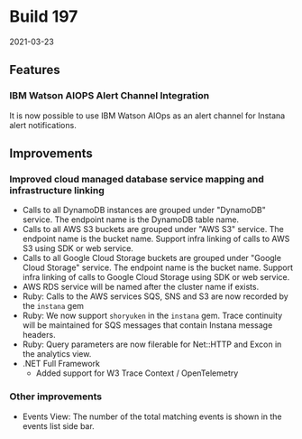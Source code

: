 # Build 197

2021-03-23

## Features

### IBM Watson AIOPS Alert Channel Integration

It is now possible to use IBM Watson AIOps as an alert channel for Instana alert notifications.

## Improvements

### Improved cloud managed database service mapping and infrastructure linking
* Calls to all DynamoDB instances are grouped under "DynamoDB" service. The endpoint name is the DynamoDB table name.
* Calls to all AWS S3 buckets are grouped under "AWS S3" service. The endpoint name is the bucket name. Support infra linking of calls to AWS S3 using SDK or web service.
* Calls to all Google Cloud Storage buckets are grouped under "Google Cloud Storage" service. The endpoint name is the bucket name. Support infra linking of calls to Google Cloud Storage using SDK or web service.
* AWS RDS service will be named after the cluster name if exists.
* Ruby: Calls to the AWS services SQS, SNS and S3 are now recorded by the `instana` gem
* Ruby: We now support `shoryuken` in the `instana` gem. Trace continuity will be maintained for SQS messages that contain Instana message headers.
* Ruby: Query parameters are now filerable for Net::HTTP and Excon in the analytics view.
* .NET Full Framework
  - Added support for W3 Trace Context / OpenTelemetry

### Other improvements

* Events View: The number of the total matching events is shown in the events list side bar.
